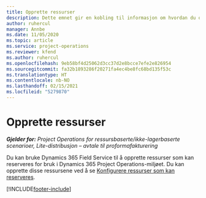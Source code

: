 ```yaml
---
title: Opprette ressurser
description: Dette emnet gir en kobling til informasjon om hvordan du oppretter ressurser som kan reserveres.
author: ruhercul
manager: Annbe
ms.date: 11/05/2020
ms.topic: article
ms.service: project-operations
ms.reviewer: kfend
ms.author: ruhercul
ms.openlocfilehash: 9eb58bf4d25062d3cc37d2e8bcce7efe2e826954
ms.sourcegitcommit: fa32b1893286f20271fa4ec4be8fc68bd135f53c
ms.translationtype: HT
ms.contentlocale: nb-NO
ms.lasthandoff: 02/15/2021
ms.locfileid: "5279870"
---
```

# <a name="create-resources"></a>Opprette ressurser

_**Gjelder for:** Project Operations for ressursbaserte/ikke-lagerbaserte scenarioer, Lite-distribusjon – avtale til proformafakturering_

Du kan bruke Dynamics 365 Field Service til å opprette ressurser som kan reserveres for bruk i Dynamics 365 Project Operations-miljøet. Du kan opprette disse ressursene ved å se [Konfigurere ressurser som kan reserveres](https://docs.microsoft.com/dynamics365/field-service/set-up-bookable-resources).


[!INCLUDE[footer-include](../includes/footer-banner.md)]